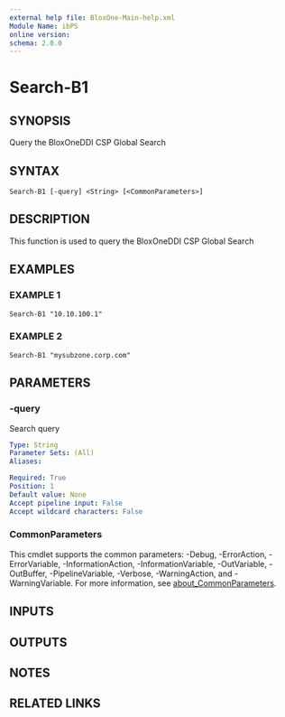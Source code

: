 ```yaml
---
external help file: BloxOne-Main-help.xml
Module Name: ibPS
online version:
schema: 2.0.0
---
```


# Search-B1

## SYNOPSIS
Query the BloxOneDDI CSP Global Search

## SYNTAX

```
Search-B1 [-query] <String> [<CommonParameters>]
```

## DESCRIPTION
This function is used to query the BloxOneDDI CSP Global Search

## EXAMPLES

### EXAMPLE 1
```
Search-B1 "10.10.100.1"
```

### EXAMPLE 2
```
Search-B1 "mysubzone.corp.com"
```

## PARAMETERS

### -query
Search query

```yaml
Type: String
Parameter Sets: (All)
Aliases:

Required: True
Position: 1
Default value: None
Accept pipeline input: False
Accept wildcard characters: False
```

### CommonParameters
This cmdlet supports the common parameters: -Debug, -ErrorAction, -ErrorVariable, -InformationAction, -InformationVariable, -OutVariable, -OutBuffer, -PipelineVariable, -Verbose, -WarningAction, and -WarningVariable. For more information, see [about_CommonParameters](http://go.microsoft.com/fwlink/?LinkID=113216).

## INPUTS

## OUTPUTS

## NOTES

## RELATED LINKS
